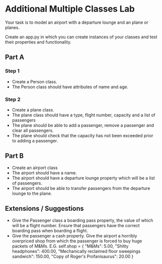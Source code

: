 # Additional Multiple Classes Lab

Your task is to model an airport with a departure lounge and an plane or planes.

Create an app.py in which you can create instances of your classes and test their properties and functionality.

## Part A

### Step 1

- Create a Person class.
- The Person class should have attributes of name and age.

### Step 2

- Create a plane class.
- The plane class should have a type, flight number, capacity and a list of passengers
- The plane should be able to add a passenger, remove a passenger and clear all passengers.
- The plane should check that the capacity has not been exceeded prior to adding a passenger.

## Part B

- Create an airport class
- The airport should have a name.
- The airport should have a departure lounge property which will be a list of passengers.
- The airport should be able to transfer passengers from the departure lounge to the plane.

## Extensions / Suggestions

- Give the Passenger class a boarding pass property, the value of which will be a flight number. Ensure that passengers have the correct boarding pass when boarding a flight.
- Give the passenger a cash property. Give the airport a horribly overpriced shop from which the passenger is forced to buy huge packets of M&Ms.
E.G.
self.shop = {
    "M&Ms": 5.00,
    "Shitty headphones": 400.00,
    "Mechanically reclaimed floor sweepings sandwich": 150.00,
    "Copy of Roger's Profanisaurus": 20.00
}

